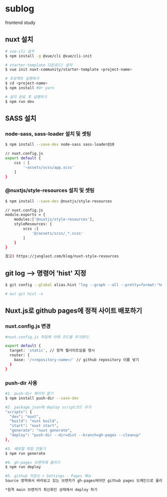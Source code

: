 # sublog

frontend study

## nuxt 설치

```bash
# vue-cli 설치
$ npm install -g @vue/cli @vue/cli-init

# starter-template 다운로드/ 설치
$ vue init nuxt-community/starter-template <project-name>

# 프로젝트 실행하기
$ cd <project-name>
$ npm install #Or yarn

# 설치 완료 후 실행하기
$ npm run dev
```

## SASS 설치

### node-sass, sass-loader 설치 및 셋팅

```bash
$ npm install --save-dev node-sass sass-loader@10

// nuxt.config.js
export default {
	css : [
		'~assets/scss/app.scss'
	]
}
```

### @nuxtjs/style-resources 설치 및 셋팅

```bash
$ npm install --save-dev @nuxtjs/style-resources

// nuxt.config.js
module.exports = {
	modules:['@nuxtjs/style-resources'],
	styleResources: {
		scss :[
			'@/assets/scss/_*.scss'
		]
	}
}

참고) https://junglast.com/blog/nuxt-style-resources
```

## git log --> 명령어 'hist' 지정

```bash
$ git config --global alias.hist "log --graph --all --pretty=format:'%C(yellow)[%ad]%C(reset) %C(green)[%h]%C(reset) | %C(white)%s %C(bold red){{%an}}%C(reset) %C(blue)%d%C(reset)' --date=short"

# ex) git hist -n
```

## Nuxt.js로 github pages에 정적 사이트 배포하기

### nuxt.config.js 변경

```bash
#nuxt.config.js 파일에 아래 코드를 추가한다.

export default {
  target: 'static', // 정적 웹사이트임을 명시
  router: {
    base: '/<repository-name>/' // github repository 이름 넣기
  }
}
```

### push-dir 사용

```bash
#1. push-dir 패키지 깔기
$ npm install push-dir --save-dev

#2. package.json에 deploy script코드 추가
"scripts": {
  "dev": "nuxt",
  "build": "nuxt build",
  "start": "nuxt start",
  "generate": "nuxt generate",
  "deploy": "push-dir --dir=dist --branch=gh-pages --cleanup"
},

#3. 배포할 파일 만들기
$ npm run generate

#4. gh-pages 브랜치에 올리기
$ npm run deploy

#5. github 저장소 > Settings - Pages 메뉴
Source 영역에서 바라보고 있는 브랜치가 gh-pages여아만 github pages 도메인으로 올라간다. 만약 다른 브랜치라면 변경

*원격 main 브랜치가 최신화인 상태에서 deploy 하기
```
